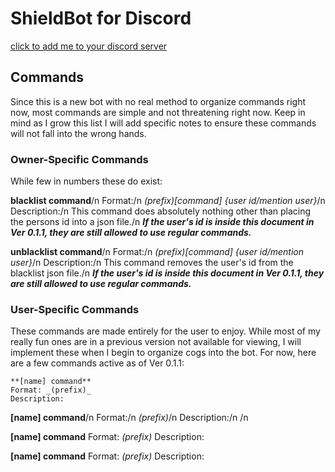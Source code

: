 # ShieldBot for Discord
[click to add me to your discord server](https://discord.com/api/oauth2/authorize?client_id=754876371829784717&permissions=8&scope=bot)

## Commands
Since this is a new bot with no real method to organize commands right now, most commands are simple and not threatening right now. Keep in mind as I grow this list I will add specific notes to ensure these commands will not fall into the wrong hands.

### Owner-Specific Commands
While few in numbers these do exist:

**blacklist command**/n
Format:/n
_(prefix)[command] {user id/mention user}_/n
Description:/n
This command does absolutely nothing other than placing the persons id into a json file./n
***If the user's id is inside this document in Ver 0.1.1, they are still allowed to use regular commands.***

**unblacklist command**/n
Format:/n
_(prefix)[command] {user id/mention user}_/n
Description:/n
This command removes the user's id from the blacklist json file./n
***If the user's id is inside this document in Ver 0.1.1, they are still allowed to use regular commands.***

### User-Specific Commands
These commands are made entirely for the user to enjoy. While most of my really fun ones are in a previous version not available for viewing, I will implement these when I begin to organize cogs into the bot. For now, here are a few commands active as of Ver 0.1.1:

```{template}
**[name] command**
Format: _(prefix)_
Description:
```

**[name] command**/n
Format:/n
_(prefix)_/n
Description:/n
/n

**[name] command**
Format: _(prefix)_
Description:

**[name] command**
Format: _(prefix)_
Description:
